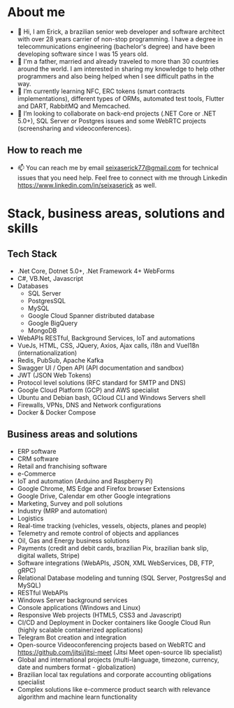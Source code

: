 # About me

- 👋 Hi, I am Erick, a brazilian senior web developer and software architect with over 28 years carrier of non-stop programming. I have a degree in telecommunications engineering (bachelor's degree) and have been developing software since I was 15 years old.
- 👀 I'm a father, married and already traveled to more than 30 countries around the world. I am interested in sharing my knowledge to help other programmers and also being helped when I see difficult paths in the way.
- 🌱 I’m currently learning NFC, ERC tokens (smart contracts implementations), different types of ORMs, automated test tools, Flutter and DART, RabbitMQ and Memcached.
- 💞️ I’m looking to collaborate on back-end projects (.NET Core or .NET 5.0+), SQL Server or Postgres issues and some WebRTC projects (screensharing and videoconferences).
  
## How to reach me
- 📫 You can reach me by email <seixaserick77@gmail.com> for technical issues that you need help. Feel free to connect with me through Linkedin <https://www.linkedin.com/in/seixaserick> as well.


# Stack, business areas, solutions and skills
## Tech Stack
  - .Net Core, Dotnet 5.0+, .Net Framework 4+ WebForms
  - C#, VB.Net, Javascript
  - Databases
    - SQL Server
    - PostgresSQL
    - MySQL
    - Google Cloud Spanner distributed database
    - Google BigQuery
    - MongoDB
  - WebAPIs RESTful, Background Services, IoT and automations
  - VueJs, HTML, CSS, JQuery, Axios, Ajax calls, i18n and VueI18n (internationalization)
  - Redis, PubSub, Apache Kafka
  - Swagger UI / Open API (API documentation and sandbox)
  - JWT (JSON Web Tokens)
  - Protocol level solutions (RFC standard for SMTP and DNS)
  - Google Cloud Platform (GCP) and AWS specialist 
  - Ubuntu and Debian bash, GCloud CLI and Windows Servers shell
  - Firewalls, VPNs, DNS and Network configurations
  - Docker & Docker Compose

## Business areas and solutions
- ERP software
- CRM software
- Retail and franchising software 
- e-Commerce
- IoT and automation (Arduino and Raspberry Pi)
- Google Chrome, MS Edge and Firefox browser Extensions
- Google Drive, Calendar em other Google integrations
- Marketing, Survey and poll solutions
- Industry (MRP and automation)
- Logistics
- Real-time tracking (vehicles, vessels, objects, planes and people)
- Telemetry and remote control of objects and appliances
- Oil, Gas and Energy business solutions
- Payments (credit and debit cards, brazilian Pix, brazilian bank slip, digital wallets, Stripe)
- Software integrations (WebAPIs, JSON, XML WebServices, DB, FTP, gRPC)
- Relational Database modeling and tunning (SQL Server, PostgresSql and MySQL)
- RESTful WebAPIs
- Windows Server background services
- Console applications (Windows and Linux)
- Responsive Web projects (HTML5, CSS3 and Javascript) 
- CI/CD and Deployment in Docker containers like Google Cloud Run (highly scalable containerized applications)
- Telegram Bot creation and integration
- Open-source Videoconferencing projects based on WebRTC and <https://github.com/jitsi/jitsi-meet> (Jitsi Meet open-source lib specialist)
- Global and international projects (multi-language, timezone, currency, date and numbers format - globalization)
- Brazilian local tax regulations and corporate accounting obligations specialist 
- Complex solutions like e-commerce product search with relevance algorithm and machine learn functionality 

